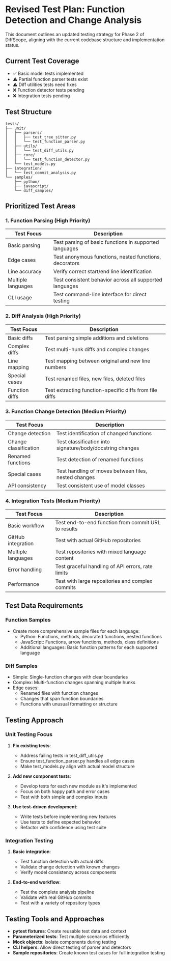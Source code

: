 # Revised Test Plan: Function Detection and Change Analysis

This document outlines an updated testing strategy for Phase 2 of DiffScope, aligning with the current codebase structure and implementation status.

## Current Test Coverage
- ✅ Basic model tests implemented
- ⚠️ Partial function parser tests exist
- ⚠️ Diff utilities tests need fixes
- ❌ Function detector tests pending
- ❌ Integration tests pending

## Test Structure

```
tests/
├── unit/
│   ├── parsers/
│   │   ├── test_tree_sitter.py
│   │   └── test_function_parser.py
│   ├── utils/
│   │   └── test_diff_utils.py
│   ├── core/
│   │   └── test_function_detector.py
│   └── test_models.py
├── integration/
│   └── test_commit_analysis.py
└── samples/
    ├── python/
    ├── javascript/
    └── diff_samples/
```

## Prioritized Test Areas

### 1. Function Parsing (High Priority)
| Test Focus | Description |
|------------|-------------|
| Basic parsing | Test parsing of basic functions in supported languages |
| Edge cases | Test anonymous functions, nested functions, decorators |
| Line accuracy | Verify correct start/end line identification |
| Multiple languages | Test consistent behavior across all supported languages |
| CLI usage | Test command-line interface for direct testing |

### 2. Diff Analysis (High Priority)
| Test Focus | Description |
|------------|-------------|
| Basic diffs | Test parsing simple additions and deletions |
| Complex diffs | Test multi-hunk diffs and complex changes |
| Line mapping | Test mapping between original and new line numbers |
| Special cases | Test renamed files, new files, deleted files |
| Function diffs | Test extracting function-specific diffs from file diffs |

### 3. Function Change Detection (Medium Priority)
| Test Focus | Description |
|------------|-------------|
| Change detection | Test identification of changed functions |
| Change classification | Test classification into signature/body/docstring changes |
| Renamed functions | Test detection of renamed functions |
| Special cases | Test handling of moves between files, nested changes |
| API consistency | Test consistent use of model classes |

### 4. Integration Tests (Medium Priority)
| Test Focus | Description |
|------------|-------------|
| Basic workflow | Test end-to-end function from commit URL to results |
| GitHub integration | Test with actual GitHub repositories |
| Multiple languages | Test repositories with mixed language content |
| Error handling | Test graceful handling of API errors, rate limits |
| Performance | Test with large repositories and complex commits |

## Test Data Requirements

### Function Samples
- Create more comprehensive sample files for each language:
  - Python: Functions, methods, decorated functions, nested functions
  - JavaScript: Functions, arrow functions, methods, class definitions
  - Additional languages: Basic function patterns for each supported language

### Diff Samples
- Simple: Single-function changes with clear boundaries
- Complex: Multi-function changes spanning multiple hunks
- Edge cases: 
  - Renamed files with function changes
  - Changes that span function boundaries
  - Functions with unusual formatting or structure

## Testing Approach

### Unit Testing Focus
1. **Fix existing tests**:
   - Address failing tests in test_diff_utils.py
   - Ensure test_function_parser.py handles all edge cases
   - Make test_models.py align with actual model structure

2. **Add new component tests**:
   - Develop tests for each new module as it's implemented
   - Focus on both happy path and error cases
   - Test with both simple and complex inputs

3. **Use test-driven development**:
   - Write tests before implementing new features
   - Use tests to define expected behavior
   - Refactor with confidence using test suite

### Integration Testing
1. **Basic integration**:
   - Test function detection with actual diffs
   - Validate change detection with known changes
   - Verify model consistency across components

2. **End-to-end workflow**:
   - Test the complete analysis pipeline
   - Validate with real GitHub commits
   - Test with a variety of repository types

## Testing Tools and Approaches
- **pytest fixtures**: Create reusable test data and context
- **Parameterized tests**: Test multiple scenarios efficiently
- **Mock objects**: Isolate components during testing
- **CLI helpers**: Allow direct testing of parser and detectors
- **Sample repositories**: Create known test cases for full integration testing 